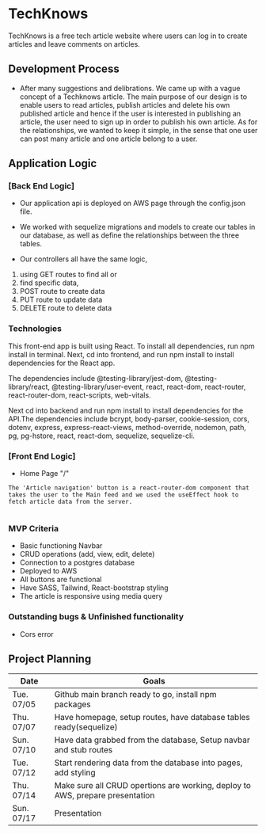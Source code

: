 # TechKnows
TechKnows is a free tech article website where users can log in to create articles and leave comments on articles.


## Development Process
- After many suggestions and  delibrations. We came up with a vague concept of a Techknows article. The main purpose of our design is to enable users to read articles, publish articles and delete his own published article and hence if the user is interested in publishing an article, the user need to sign up in order to publish his own article. As for the relationships, we wanted to keep it simple, in the sense that one user can post many article and one article belong to a user.


## Application Logic
### [Back End Logic]
- Our application api is deployed on AWS page through the config.json file.
- We worked with sequelize migrations and models to create our tables in our database, as well as define the relationships between the three tables.

- Our controllers all have the same logic, 
1. using GET routes to find all or 
2. find specific data, 
3. POST route to create data
4. PUT route to update data
5. DELETE route to delete data

### Technologies
This front-end app is built using React. To install all dependencies, run npm install in terminal. Next, cd into frontend, and run npm install to install dependencies for the React app.

The dependencies include @testing-library/jest-dom, @testing-library/react, @testing-library/user-event, react, react-dom, react-router, react-router-dom, react-scripts, web-vitals.

Next cd into backend and run npm install to install dependencies for the API.The dependencies include bcrypt, body-parser, cookie-session, cors, dotenv, express, express-react-views, method-override, nodemon, path, pg, pg-hstore, react, react-dom, sequelize, sequelize-cli.


### [Front End Logic]
- Home Page "/"
```
The 'Article navigation' button is a react-router-dom component that takes the user to the Main feed and we used the useEffect hook to fetch article data from the server.


```
### MVP Criteria
- Basic functioning Navbar
- CRUD operations (add, view, edit, delete)
- Connection to a postgres database
- Deployed to AWS
- All buttons are functional
- Have SASS, Tailwind, React-bootstrap styling
- The article is responsive using media query


### Outstanding bugs & Unfinished functionality
- Cors error


## Project Planning

| Date | Goals |
| ---- | ----- |
| Tue. 07/05 | Github main branch ready to go, install npm packages |
| Thu. 07/07 | Have homepage, setup routes, have database tables ready(sequelize) |
| Sun. 07/10 | Have data grabbed from the database, Setup navbar and stub routes |
| Tue. 07/12 | Start rendering data from the database into pages, add styling |
| Thu. 07/14 | Make sure all CRUD opertions are working, deploy to AWS, prepare presentation |
| Sun. 07/17 | Presentation |
